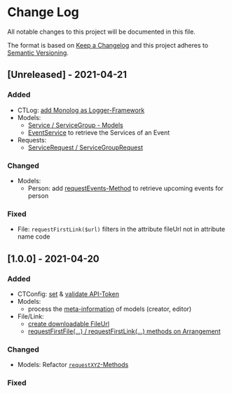 # Change Log

All notable changes to this project will be documented in this file.

The format is based on [Keep a Changelog](http://keepachangelog.com/)
and this project adheres to [Semantic Versioning](http://semver.org/).

## [Unreleased] - 2021-04-21

### Added

- CTLog: [add Monolog as Logger-Framework](https://github.com/5pm-HDH/churchtools-api/issues/25)
- Models:
  - [Service / ServiceGroup - Models](https://github.com/5pm-HDH/churchtools-api/issues/23)
  - [EventService](https://github.com/5pm-HDH/churchtools-api/issues/23) to retrieve the Services of an Event
- Requests:
  - [ServiceRequest / ServiceGroupRequest](https://github.com/5pm-HDH/churchtools-api/issues/23)
  
### Changed

- Models:
  - Person: add [requestEvents-Method](https://github.com/5pm-HDH/churchtools-api/issues/24) to retrieve upcoming events for person

### Fixed
- File: `requestFirstLink($url)` filters in the attribute fileUrl not in attribute name code

## [1.0.0] - 2021-04-20

### Added

- CTConfig: [set](https://github.com/5pm-HDH/churchtools-api/issues/4)
  & [validate API-Token](https://github.com/5pm-HDH/churchtools-api/issues/1)
- Models:
    - process the [meta-information](https://github.com/5pm-HDH/churchtools-api/issues/10) of models (creator, editor)
- File/Link:
    - [create downloadable FileUrl](https://github.com/5pm-HDH/churchtools-api/issues/6)
    - [requestFirstFile(...) / requestFirstLink(...) methods on Arrangement](https://github.com/5pm-HDH/churchtools-api/issues/13)

### Changed

- Models: Refactor [`requestXYZ`-Methods](https://github.com/5pm-HDH/churchtools-api/issues/16)

### Fixed

